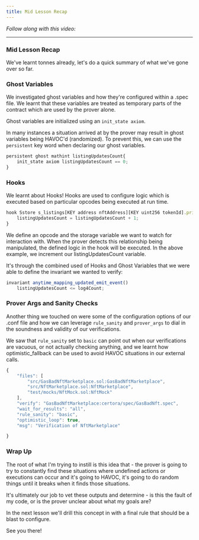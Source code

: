```yaml
---
title: Mid Lesson Recap
---
```


_Follow along with this video:_

---

### Mid Lesson Recap

We've learnt tonnes already, let's do a quick summary of what we've gone over so far.

### Ghost Variables

We investigated ghost variables and how they're configured within a .spec file. We learnt that these variables are treated as temporary parts of the contract which are used by the prover alone.

Ghost variables are initialized using an `init_state axiom`.

In many instances a situation arrived at by the prover may result in ghost variables being HAVOC'd (randomized). To prevent this, we can use the `persistent` key word when declaring our ghost variables.

```js
persistent ghost mathint listingUpdatesCount{
    init_state axiom listingUpdatesCount == 0;
}
```

### Hooks

We learnt about Hooks! Hooks are used to configure logic which is executed based on particular opcodes being executed at run time.

```js
hook Sstore s_listings[KEY address nftAddress][KEY uint256 tokenId].price uint256 price {
    listingUpdatesCount = listingUpdatesCount + 1;
}
```

We define an opcode and the storage variable we want to watch for interaction with. When the prover detects this relationship being manipulated, the defined logic in the hook will be executed. In the above example, we increment our listingUpdatesCount variable.

It's through the combined used of Hooks and Ghost Variables that we were able to define the invariant we wanted to verify:

```js
invariant anytime_mapping_updated_emit_event()
    listingUpdatesCount <= log4Count;
```

### Prover Args and Sanity Checks

Another thing we touched on were some of the configuration options of our .conf file and how we can leverage `rule_sanity` and `prover_args` to dial in the soundness and validity of our verifications.

We saw that `rule_sanity` set to `basic` can point out when our verifications are vacuous, or not actually checking anything, and we learnt how optimistic_fallback can be used to avoid HAVOC situations in our external calls.

```js
{
    "files": [
        "src/GasBadNftMarketplace.sol:GasBadNftMarketplace",
        "src/NftMarketplace.sol:NftMarketplace",
        "test/mocks/NftMock.sol:NftMock"
    ],
    "verify": "GasBadNftMarketplace:certora/spec/GasBadNft.spec",
    "wait_for_results": "all",
    "rule_sanity": "basic",
    "optimistic_loop": true,
    "msg": "Verification of NftMarketplace"

}
```

### Wrap Up

The root of what I'm trying to instill is this idea that - the prover is going to try to constantly find these situations where undefined actions or executions can occur and it's going to HAVOC, it's going to do random things until it breaks when it finds those situations.

It's ultimately our job to vet these outputs and determine - is this the fault of my code, or is the prover unclear about what my goals are?

In the next lesson we'll drill this concept in with a final rule that should be a blast to configure.

See you there!

